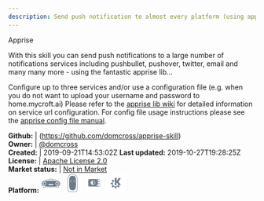 ```yaml
---
description: Send push notification to almost every platform (using apprise lib)
---
```

Apprise

With this skill you can send push notifications to a large number of notifications services including pushbullet, pushover, twitter, email and many many more - using the fantastic apprise lib...

Configure up to three services and/or use a configuration file (e.g. when you do not want to upload your username and password to home.mycroft.ai)
Please refer to the [apprise lib wiki](https://github.com/caronc/apprise/wiki) for detailed information on service url configuration.
For config file usage instructions please see the [apprise config file manual](https://github.com/caronc/apprise/wiki/config).

**Github:** | (https://github.com/domcross/apprise-skill)  
**Owner:** | [@domcross](https://github.com/domcross)  
**Created:** | 2019-09-21T14:53:02Z  **Last updated:** 2019-10-27T19:28:25Z  
**License:** | [Apache License 2.0](https://api.github.com/licenses/apache-2.0)  
**Market status:** | [Not in Market](https://market.mycroft.ai/skill/)  
**Platform:**   ![](.gitbook/assets/mark-1-icon.png)  ![](.gitbook/assets/mark-2-icon.png)  ![](.gitbook/assets/picroft-icon.png)  ![](.gitbook/assets/kde.png)   
